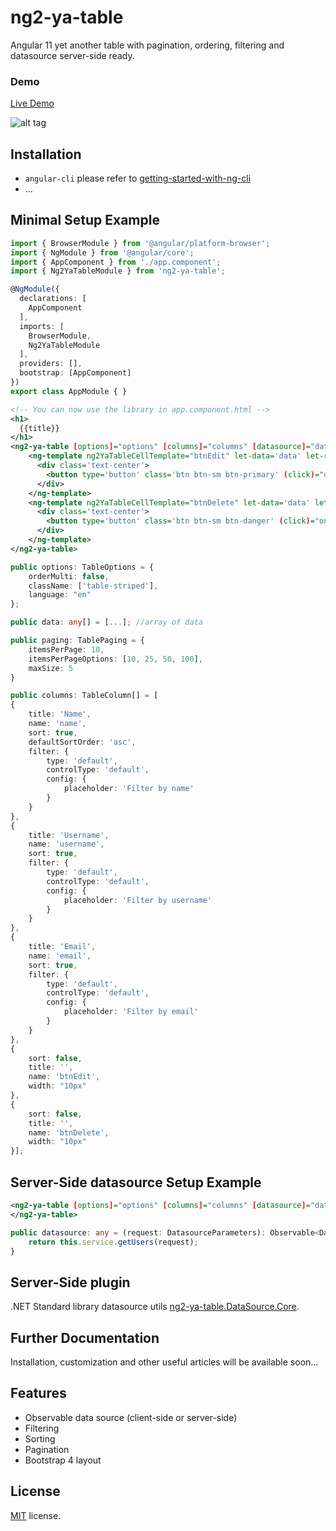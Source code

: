 # ng2-ya-table

Angular 11 yet another table with pagination, ordering, filtering and datasource server-side ready.


### Demo

<a target="_blank" href="https://vitocmpl.github.io/ng2-ya-table/">Live Demo</a>

![alt tag](https://github.com/vitocmpl/ng2-ya-table/blob/master/demo/src/assets/img/demo.gif)


## Installation

 - `angular-cli` please refer to [getting-started-with-ng-cli](https://github.com/vitocmpl/ng2-ya-table/tree/master/docs/getting-started/ng-cli.md)
 - ...


## Minimal Setup Example

```typescript
import { BrowserModule } from '@angular/platform-browser';
import { NgModule } from '@angular/core';
import { AppComponent } from './app.component';
import { Ng2YaTableModule } from 'ng2-ya-table';

@NgModule({
  declarations: [
    AppComponent
  ],
  imports: [
    BrowserModule,
    Ng2YaTableModule
  ],
  providers: [],
  bootstrap: [AppComponent]
})
export class AppModule { }
```

```xml
<!-- You can now use the library in app.component.html -->
<h1>
  {{title}}
</h1>
<ng2-ya-table [options]="options" [columns]="columns" [datasource]="data" [paging]="paging">
    <ng-template ng2YaTableCellTemplate="btnEdit" let-data='data' let-row='row'>
      <div class='text-center'>
        <button type='button' class='btn btn-sm btn-primary' (click)="onActionClick(row.id)">Edit</button>
      </div>
    </ng-template>
    <ng-template ng2YaTableCellTemplate="btnDelete" let-data='data' let-row='row'>
      <div class='text-center'>
        <button type='button' class='btn btn-sm btn-danger' (click)="onActionClick(row.id)">Delete</button>
      </div>
    </ng-template>
</ng2-ya-table>
```

```typescript
public options: TableOptions = {
    orderMulti: false,
    className: ['table-striped'],
    language: "en"
};

public data: any[] = [...]; //array of data

public paging: TablePaging = {
    itemsPerPage: 10,
    itemsPerPageOptions: [10, 25, 50, 100],
    maxSize: 5
}

public columns: TableColumn[] = [
{ 
    title: 'Name', 
    name: 'name', 
    sort: true, 
    defaultSortOrder: 'asc',  
    filter: {
        type: 'default', 
        controlType: 'default',
        config: {
            placeholder: 'Filter by name'
        }
    } 
},
{ 
    title: 'Username', 
    name: 'username', 
    sort: true, 
    filter: {
        type: 'default', 
        controlType: 'default',
        config: {
            placeholder: 'Filter by username'
        }
    } 
},
{ 
    title: 'Email', 
    name: 'email', 
    sort: true, 
    filter: {
        type: 'default', 
        controlType: 'default',
        config: {
            placeholder: 'Filter by email'
        }
    } 
},
{ 
    sort: false, 
    title: '', 
    name: 'btnEdit',
    width: "10px"
},
{ 
    sort: false, 
    title: '', 
    name: 'btnDelete',
    width: "10px"
}];
```


## Server-Side datasource Setup Example

```xml
<ng2-ya-table [options]="options" [columns]="columns" [datasource]="datasource" [paging]="paging">
</ng2-ya-table>
```

```typescript
public datasource: any = (request: DatasourceParameters): Observable<DatasourceResult> => {
    return this.service.getUsers(request);
}
```


## Server-Side plugin

.NET Standard library datasource utils [ng2-ya-table.DataSource.Core](https://github.com/vitocmpl/ng2-ya-table.DataSource.Core).


## Further Documentation

Installation, customization and other useful articles will be available soon...


## Features
* Observable data source (client-side or server-side)
* Filtering
* Sorting
* Pagination
* Bootstrap 4 layout


## License

[MIT](LICENSE) license.
